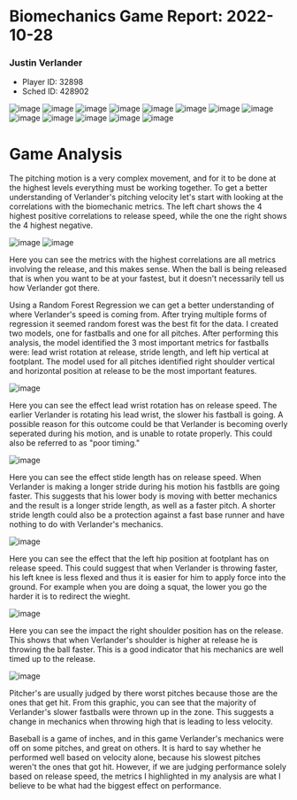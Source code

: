 <html>
  <head>
    <title>Baseball Pitching Report</title>
  </head>
  <body>
    <h1>Biomechanics Game Report: 2022-10-28</h1>
    <h3>Justin Verlander</h3>
    <ul>
        <li>Player ID: 32898</li>
        <li>Sched ID: 428902</li>
    </ul>
      <img src="metricTable.png" alt="image">
      <img src="rightArm.png" alt="image">
      <img src="rightArmViz.png" alt="image">
      <img src="rightArmVizMetrics.png" alt="image">
      <img src="leftArm.png" alt="image">
      <img src="leftArmViz.png" alt="image">
      <img src="leftArmVizMetrics.png" alt="image">
      <img src="lowerBody.png" alt="image">
      <img src="hipTorso.png" alt="image">
      <img src="hipTorsoMetrics.png" alt="image">
      <img src="velocities.png" alt="image">
      <img src="velocitiesViz.png" alt="image">
      <img src="velocitiesVizMetrics.png" alt="image">
    <h1>Game Analysis</h1>
    <p>The pitching motion is a very complex movement, and for it to be done at 
      the highest levels everything must be working together. To get a better understanding
       of Verlander's pitching velocity let's start with looking at the correlations with 
       the biomechanic metrics. The left chart shows the 4 highest positive correlations 
       to release speed, while the one the right shows the 4 highest negative. </p>
       <img src="posCorr.png" alt="image">
       <img src="negCorr.png" alt="image">
    <p>Here you can see the metrics with the highest correlations are all metrics involving the release,
       and this makes sense. When the ball is being released that is when you want to be at
        your fastest, but it doesn't necessarily tell us how Verlander got there. </p>
    <p>Using a Random Forest Regression we can get a better understanding of where Verlander's speed
      is coming from. After trying multiple forms of regression it seemed random forest was the best fit for the data.
      I created two models, one for fastballs and one for all pitches. After performing this analysis, the model 
      identified the 3 most important metrics for fastballs were: lead wrist rotation at release, stride length, and left hip 
      vertical at footplant. The model used for all pitches identified right shoulder vertical and horizontal position at release to 
      be the most important features. 
    </p>
    <img src="leadWristRotViz.png" alt="image">
    <p>Here you can see the effect lead wrist rotation has on release speed. 
      The earlier Verlander is rotating his lead wrist, the slower his fastball is going. A possible reason for this outcome could be that
    Verlander is becoming overly seperated during his motion, and is unable to rotate properly. This could also be referred to as "poor timing." </p>
      <img src="strideLengthViz.png" alt="image">
      <p>Here you can see the effect stide length has on release speed. When Verlander is 
        making a longer stride during his motion his fastblls are going faster. This suggests
        that his lower body is moving with better mechanics and the result is a longer stride length, as well 
      as a faster pitch. A shorter stride length could also be a protection against a fast base runner and have nothing to do with Verlander's mechanics.  </p>
      <img src="lhipFootplantViz.png" alt="image">
    <p>Here you can see the effect that the left hip position at footplant has on release speed. This could suggest that
      when Verlander is throwing faster, his left knee is less flexed and thus it is easier for him to apply force into the ground. 
    For example when you are doing a squat, the lower you go the harder it is to redirect the wieght. </p>
      <img src="rShouldVertViz.png" alt="image">
    <p>Here you can see the impact the right shoulder position has on the release. This shows that when Verlander's shoulder 
      is higher at release he is throwing the ball faster. This is a good indicator that his mechanics are well timed up to the release. </p>
    <img src="quadNomid.png" alt="image">
    <p>Pitcher's are usually judged by there worst pitches because those are the ones that get hit. From this graphic, you can 
      see that the majority of Verlander's slower fastballs were thrown up in the zone. This suggests a change in mechanics 
      when throwing high that is leading to less velocity. </p>
    <p>Baseball is a game of inches, and in this game Verlander's mechanics were off on some pitches, and great on others.
         It is hard to say whether he performed well based on velocity alone, because his slowest pitches weren't the ones that got hit.
        However, if we are judging performance solely based on release speed, the metrics I highlighted in my analysis are what I believe to be
        what had the biggest effect on performance.</p>
  </body>
</html>


